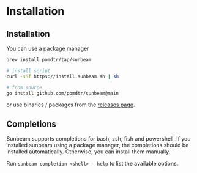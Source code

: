 # Installation

## Installation

You can use a package manager

```bash
brew install pomdtr/tap/sunbeam

# install script
curl -sSf https://install.sunbeam.sh | sh

# from source
go install github.com/pomdtr/sunbeam@main
```

or use binaries / packages from the [releases page](https://github.com/pomdtr/sunbeam/releases/latest).

## Completions

Sunbeam supports completions for bash, zsh, fish and powershell. If you installed sunbeam using a package manager, the completions should be installed automatically. Otherwise, you can install them manually.

Run `sunbeam completion <shell> --help` to list the available options.
